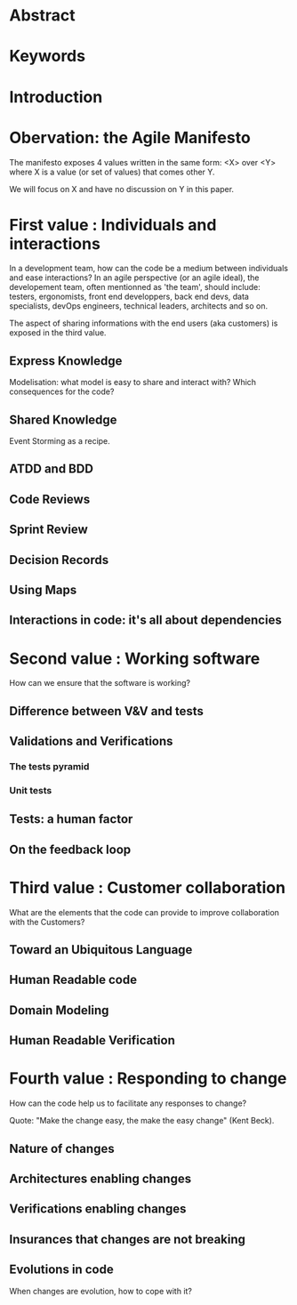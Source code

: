 # Abstract

# Keywords

# Introduction

# Obervation: the Agile Manifesto

The manifesto exposes 4 values written in the same form:
&lt;X&gt; over &lt;Y&gt;
where X is a value (or set of values) that comes other Y.

We will focus on X and have no discussion on Y in this paper. 

# First value : Individuals and interactions

 In a development team, how can the code be a medium between individuals and ease interactions?
In an agile perspective (or an agile ideal), the developement team, often mentionned as 'the team', should include: testers, ergonomists, front end developpers, back end devs, data specialists, devOps engineers, technical leaders, architects and so on.

The aspect of sharing informations with the end users (aka customers) is exposed in the third value.

## Express Knowledge
Modelisation: what model is easy to share and interact with?  Which consequences for the code?

## Shared Knowledge
Event Storming as a recipe.

## ATDD and BDD

## Code Reviews

## Sprint Review


## Decision Records

## Using Maps

## Interactions in code: it's all about dependencies

# Second value : Working software 

How can we ensure that the software is working?

## Difference between V&V and tests

## Validations and Verifications

### The tests pyramid

### Unit tests 

## Tests: a human factor

## On the feedback loop


# Third value : Customer collaboration 

What are the elements that the code can provide to improve collaboration with the Customers?

## Toward an Ubiquitous Language

## Human Readable code

## Domain Modeling

## Human Readable Verification

# Fourth value : Responding to change

How can the code help us to facilitate any responses to change?

Quote: "Make the change easy, the make the easy change" (Kent Beck).

## Nature of changes

## Architectures enabling changes

## Verifications enabling changes

## Insurances that changes are not breaking

## Evolutions in code
When changes are evolution, how to cope with it?